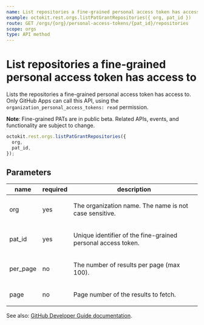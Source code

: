 ```yaml
---
name: List repositories a fine-grained personal access token has access to
example: octokit.rest.orgs.listPatGrantRepositories({ org, pat_id })
route: GET /orgs/{org}/personal-access-tokens/{pat_id}/repositories
scope: orgs
type: API method
---
```


# List repositories a fine-grained personal access token has access to

Lists the repositories a fine-grained personal access token has access to. Only GitHub Apps can call this API,
using the `organization_personal_access_tokens: read` permission.

**Note**: Fine-grained PATs are in public beta. Related APIs, events, and functionality are subject to change.

```js
octokit.rest.orgs.listPatGrantRepositories({
  org,
  pat_id,
});
```

## Parameters

<table>
  <thead>
    <tr>
      <th>name</th>
      <th>required</th>
      <th>description</th>
    </tr>
  </thead>
  <tbody>
    <tr><td>org</td><td>yes</td><td>

The organization name. The name is not case sensitive.

</td></tr>
<tr><td>pat_id</td><td>yes</td><td>

Unique identifier of the fine-grained personal access token.

</td></tr>
<tr><td>per_page</td><td>no</td><td>

The number of results per page (max 100).

</td></tr>
<tr><td>page</td><td>no</td><td>

Page number of the results to fetch.

</td></tr>
  </tbody>
</table>

See also: [GitHub Developer Guide documentation](https://docs.github.com/rest/orgs/personal-access-tokens#list-repositories-a-fine-grained-personal-access-token-has-access-to).
